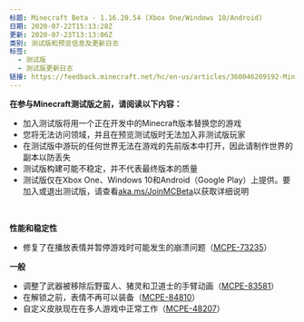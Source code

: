 ```yaml
---
标题: Minecraft Beta - 1.16.20.54 (Xbox One/Windows 10/Android)
日期: 2020-07-22T15:13:28Z
更新: 2020-07-23T13:13:06Z
类别: 测试版和预览信息及更新日志
标签:
  - 测试版
  - 测试版更新日志
链接: https://feedback.minecraft.net/hc/en-us/articles/360046209192-Minecraft-Beta-1-16-20-54-Xbox-One-Windows-10-Android
---
```


**在参与Minecraft测试版之前，请阅读以下内容：**

- 加入测试版将用一个正在开发中的Minecraft版本替换您的游戏
- 您将无法访问领域，并且在预览测试版时无法加入非测试版玩家
- 在测试版中游玩的任何世界无法在游戏的先前版本中打开，因此请制作世界的副本以防丢失
- 测试版构建可能不稳定，并不代表最终版本的质量
- 测试版仅在Xbox One、Windows 10和Android（Google Play）上提供。要加入或退出测试版，请查看[aka.ms/JoinMCBeta](https://aka.ms/JoinMCBeta)以获取详细说明

 

**性能和稳定性** 

- 修复了在播放表情并暂停游戏时可能发生的崩溃问题（[MCPE-73235](https://bugs.mojang.com/browse/MCPE-73235)） 

**一般** 

- 调整了武器被移除后野蛮人、猪灵和卫道士的手臂动画（[MCPE-83581](https://bugs.mojang.com/browse/MCPE-83581)）
- 在解锁之前，表情不再可以装备（[MCPE-84810](https://bugs.mojang.com/browse/MCPE-84810)）
- 自定义皮肤现在在多人游戏中正常工作（[MCPE-48207](https://bugs.mojang.com/browse/MCPE-48207)）